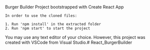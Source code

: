 Burger Builder Project bootstrapped with Create React App
	
	In order to use the cloned files:
	
	1. Run 'npm install' in the extracted folder
	2. Run 'npm start' to start the project
	
You may use any text editor of your choice. However, this project was created with VSCode from Visual Studio.# React_BurgerBuilder
